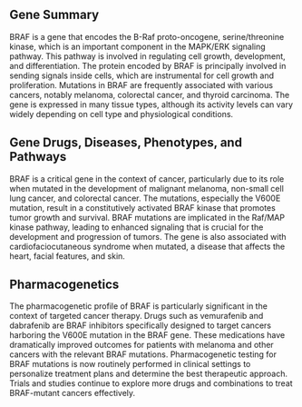 ## Gene Summary
BRAF is a gene that encodes the B-Raf proto-oncogene, serine/threonine kinase, which is an important component in the MAPK/ERK signaling pathway. This pathway is involved in regulating cell growth, development, and differentiation. The protein encoded by BRAF is principally involved in sending signals inside cells, which are instrumental for cell growth and proliferation. Mutations in BRAF are frequently associated with various cancers, notably melanoma, colorectal cancer, and thyroid carcinoma. The gene is expressed in many tissue types, although its activity levels can vary widely depending on cell type and physiological conditions.

## Gene Drugs, Diseases, Phenotypes, and Pathways
BRAF is a critical gene in the context of cancer, particularly due to its role when mutated in the development of malignant melanoma, non-small cell lung cancer, and colorectal cancer. The mutations, especially the V600E mutation, result in a constitutively activated BRAF kinase that promotes tumor growth and survival. BRAF mutations are implicated in the Raf/MAP kinase pathway, leading to enhanced signaling that is crucial for the development and progression of tumors. The gene is also associated with cardiofaciocutaneous syndrome when mutated, a disease that affects the heart, facial features, and skin.

## Pharmacogenetics
The pharmacogenetic profile of BRAF is particularly significant in the context of targeted cancer therapy. Drugs such as vemurafenib and dabrafenib are BRAF inhibitors specifically designed to target cancers harboring the V600E mutation in the BRAF gene. These medications have dramatically improved outcomes for patients with melanoma and other cancers with the relevant BRAF mutations. Pharmacogenetic testing for BRAF mutations is now routinely performed in clinical settings to personalize treatment plans and determine the best therapeutic approach. Trials and studies continue to explore more drugs and combinations to treat BRAF-mutant cancers effectively.